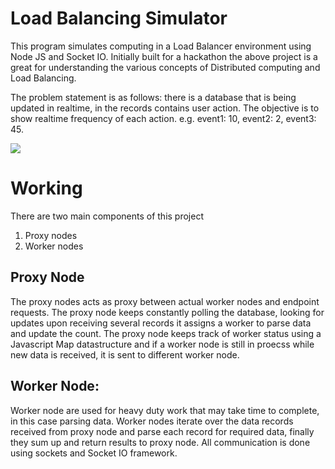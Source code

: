 
# Load Balancing Simulator
This program simulates computing in a Load Balancer environment using Node JS and Socket IO.
Initially built for a hackathon the above project is a great for understanding the various concepts of Distributed computing and Load Balancing.

The problem statement is as follows: there is a database that is being updated in realtime, in the records contains user action. The objective is to show realtime frequency of each action. e.g. event1: 10, event2: 2, event3: 45.

![](assets/dist-computing-simulator.png)

# Working
There are two main components of this project
1. Proxy nodes
2. Worker nodes

## Proxy Node 
The proxy nodes acts as proxy between actual worker nodes and endpoint requests. The proxy node keeps constantly polling the database, looking for updates upon receiving several records it assigns a worker to parse data and update the count. The proxy node keeps track of worker status using a Javascript Map datastructure and if a worker node is still in proecss while new data is received, it is sent to different worker node.

## Worker Node:
Worker node are used for heavy duty work that may take time to complete, in this case parsing data. Worker nodes iterate over the data records received from proxy node and parse each record for required data, finally they sum up and return results to proxy node. All communication is done using sockets and Socket IO framework. 
